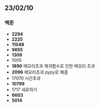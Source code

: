 ## 23/02/10

### 백준

- **2294**
- **2225**
- **11048**
- **9655**
- **1309**
- 1005
- **1890** 메모리초과 재귀함수로 인한 메모리 초과
- **2096** 메모리초과 pypy로 해결
- 17070 시간초과
- **10799**
- 1717 새로하기
- **6603**
- **5014**